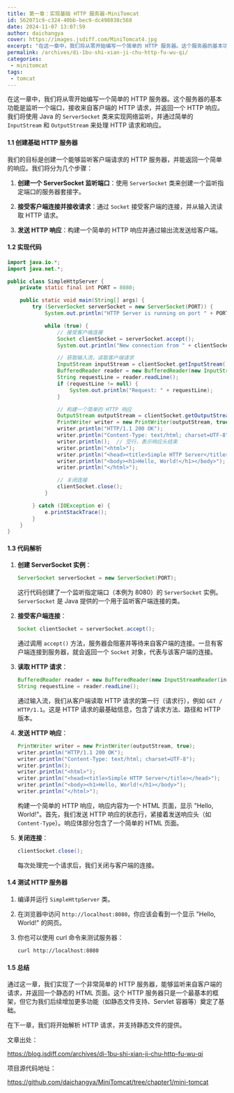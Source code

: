 ```yaml
---
title: 第一章：实现基础 HTTP 服务器-MiniTomcat
id: 562071c9-c324-40bb-bec9-dc498038c568
date: 2024-11-07 13:07:59
author: daichangya
cover: https://images.jsdiff.com/MiniTomcat4.jpg
excerpt: "在这一章中，我们将从零开始编写一个简单的 HTTP 服务器。这个服务器的基本功能是监听一个端口，接收来自客户端的 HTTP 请求，并返回一个 HTTP 响应。我们将使用 Java 的 ServerSocket 类来实现网络监听，并通过简单的 InputStream 和 OutputStream 来处"
permalink: /archives/di-1bu-shi-xian-ji-chu-http-fu-wu-qi/
categories:
 - minitomcat
tags: 
 - tomcat
---
```


在这一章中，我们将从零开始编写一个简单的 HTTP 服务器。这个服务器的基本功能是监听一个端口，接收来自客户端的 HTTP 请求，并返回一个 HTTP 响应。我们将使用 Java 的 `ServerSocket` 类来实现网络监听，并通过简单的 `InputStream` 和 `OutputStream` 来处理 HTTP 请求和响应。

#### **1.1 创建基础 HTTP 服务器**

我们的目标是创建一个能够监听客户端请求的 HTTP 服务器，并能返回一个简单的响应。我们将分为几个步骤：

1.  **创建一个 ServerSocket 监听端口**：使用 `ServerSocket` 类来创建一个监听指定端口的服务器套接字。
    
2.  **接受客户端连接并接收请求**：通过 `Socket` 接受客户端的连接，并从输入流读取 HTTP 请求。
    
3.  **发送 HTTP 响应**：构建一个简单的 HTTP 响应并通过输出流发送给客户端。
    

#### **1.2 实现代码**

```java
import java.io.*;
import java.net.*;

public class SimpleHttpServer {
    private static final int PORT = 8080;

    public static void main(String[] args) {
        try (ServerSocket serverSocket = new ServerSocket(PORT)) {
            System.out.println("HTTP Server is running on port " + PORT);

            while (true) {
                // 接受客户端连接
                Socket clientSocket = serverSocket.accept();
                System.out.println("New connection from " + clientSocket.getInetAddress());

                // 获取输入流，读取客户端请求
                InputStream inputStream = clientSocket.getInputStream();
                BufferedReader reader = new BufferedReader(new InputStreamReader(inputStream));
                String requestLine = reader.readLine();
                if (requestLine != null) {
                    System.out.println("Request: " + requestLine);
                }

                // 构建一个简单的 HTTP 响应
                OutputStream outputStream = clientSocket.getOutputStream();
                PrintWriter writer = new PrintWriter(outputStream, true);
                writer.println("HTTP/1.1 200 OK");
                writer.println("Content-Type: text/html; charset=UTF-8");
                writer.println();  // 空行，表示响应头结束
                writer.println("<html>");
                writer.println("<head><title>Simple HTTP Server</title></head>");
                writer.println("<body><h1>Hello, World!</h1></body>");
                writer.println("</html>");

                // 关闭连接
                clientSocket.close();
            }

        } catch (IOException e) {
            e.printStackTrace();
        }
    }
}
```

#### **1.3 代码解析**

1.  **创建 ServerSocket 实例**：
    
    ```java
    ServerSocket serverSocket = new ServerSocket(PORT);
    ```
    
    这行代码创建了一个监听指定端口（本例为 8080）的 `ServerSocket` 实例。`ServerSocket` 是 Java 提供的一个用于监听客户端连接的类。
    
2.  **接受客户端连接**：
    
    ```java
    Socket clientSocket = serverSocket.accept();
    ```
    
    通过调用 `accept()` 方法，服务器会阻塞并等待来自客户端的连接。一旦有客户端连接到服务器，就会返回一个 `Socket` 对象，代表与该客户端的连接。
    
3.  **读取 HTTP 请求**：
    
    ```java
    BufferedReader reader = new BufferedReader(new InputStreamReader(inputStream));
    String requestLine = reader.readLine();
    ```
    
    通过输入流，我们从客户端读取 HTTP 请求的第一行（请求行），例如 `GET / HTTP/1.1`。这是 HTTP 请求的最基础信息，包含了请求方法、路径和 HTTP 版本。
    
4.  **发送 HTTP 响应**：
    
    ```java
    PrintWriter writer = new PrintWriter(outputStream, true);
    writer.println("HTTP/1.1 200 OK");
    writer.println("Content-Type: text/html; charset=UTF-8");
    writer.println();
    writer.println("<html>");
    writer.println("<head><title>Simple HTTP Server</title></head>");
    writer.println("<body><h1>Hello, World!</h1></body>");
    writer.println("</html>");
    ```
    
    构建一个简单的 HTTP 响应，响应内容为一个 HTML 页面，显示 "Hello, World!"。首先，我们发送 HTTP 响应的状态行，紧接着发送响应头（如 `Content-Type`）。响应体部分包含了一个简单的 HTML 页面。
    
5.  **关闭连接**：
    
    ```java
    clientSocket.close();
    ```
    
    每次处理完一个请求后，我们关闭与客户端的连接。
    

#### **1.4 测试 HTTP 服务器**

1.  编译并运行 `SimpleHttpServer` 类。
    
2.  在浏览器中访问 `http://localhost:8080`，你应该会看到一个显示 "Hello, World!" 的网页。
    
3.  你也可以使用 curl 命令来测试服务器：
    
    ```bash
    curl http://localhost:8080
    ```
    

#### **1.5 总结**

通过这一章，我们实现了一个非常简单的 HTTP 服务器，能够监听来自客户端的请求，并返回一个静态的 HTML 页面。这个 HTTP 服务器只是一个最基本的框架，但它为我们后续增加更多功能（如静态文件支持、Servlet 容器等）奠定了基础。

在下一章，我们将开始解析 HTTP 请求，并支持静态文件的提供。

文章出处：

https://blog.jsdiff.com/archives/di-1bu-shi-xian-ji-chu-http-fu-wu-qi

项目源代码地址：

https://github.com/daichangya/MiniTomcat/tree/chapter1/mini-tomcat